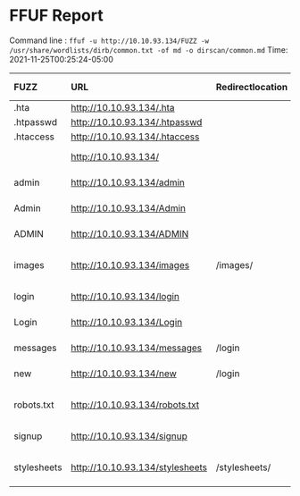 # FFUF Report

  Command line : `ffuf -u http://10.10.93.134/FUZZ -w /usr/share/wordlists/dirb/common.txt -of md -o dirscan/common.md`
  Time: 2021-11-25T00:25:24-05:00

  | FUZZ | URL | Redirectlocation | Position | Status Code | Content Length | Content Words | Content Lines | Content Type | ResultFile |
  | :- | :-- | :--------------- | :---- | :------- | :---------- | :------------- | :------------ | :--------- | :----------- |
  | .hta | http://10.10.93.134/.hta |  | 11 | 403 | 153 | 3 | 8 | text/html |  |
  | .htpasswd | http://10.10.93.134/.htpasswd |  | 13 | 403 | 153 | 3 | 8 | text/html |  |
  | .htaccess | http://10.10.93.134/.htaccess |  | 12 | 403 | 153 | 3 | 8 | text/html |  |
  |  | http://10.10.93.134/ |  | 1 | 200 | 779 | 176 | 36 | text/html; charset=utf-8 |  |
  | admin | http://10.10.93.134/admin |  | 286 | 403 | 392 | 75 | 22 | text/html; charset=utf-8 |  |
  | Admin | http://10.10.93.134/Admin |  | 287 | 403 | 392 | 75 | 22 | text/html; charset=utf-8 |  |
  | ADMIN | http://10.10.93.134/ADMIN |  | 288 | 403 | 392 | 75 | 22 | text/html; charset=utf-8 |  |
  | images | http://10.10.93.134/images | /images/ | 1991 | 301 | 179 | 7 | 11 | text/html; charset=UTF-8 |  |
  | login | http://10.10.93.134/login |  | 2347 | 200 | 857 | 200 | 36 | text/html; charset=utf-8 |  |
  | Login | http://10.10.93.134/Login |  | 2348 | 200 | 857 | 200 | 36 | text/html; charset=utf-8 |  |
  | messages | http://10.10.93.134/messages | /login | 2505 | 302 | 28 | 4 | 1 | text/plain; charset=utf-8 |  |
  | new | http://10.10.93.134/new | /login | 2662 | 302 | 28 | 4 | 1 | text/plain; charset=utf-8 |  |
  | robots.txt | http://10.10.93.134/robots.txt |  | 3436 | 200 | 31 | 3 | 3 | text/plain; charset=UTF-8 |  |
  | signup | http://10.10.93.134/signup |  | 3677 | 200 | 667 | 159 | 31 | text/html; charset=utf-8 |  |
  | stylesheets | http://10.10.93.134/stylesheets | /stylesheets/ | 3880 | 301 | 189 | 7 | 11 | text/html; charset=UTF-8 |  |
  